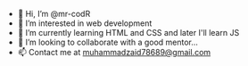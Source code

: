 - 👋 Hi, I’m @mr-codR
- 👀 I’m interested in web development
- 🌱 I’m currently learning HTML and CSS and later I'll learn JS
- 💞️ I’m looking to collaborate with a good mentor...
- 📫 Contact me at muhammadzaid78689@gmail.com

<!---
mr-codR/mr-codR is a ✨ special ✨ repository because its `README.md` (this file) appears on your GitHub profile.
You can click the Preview link to take a look at your changes.
--->
